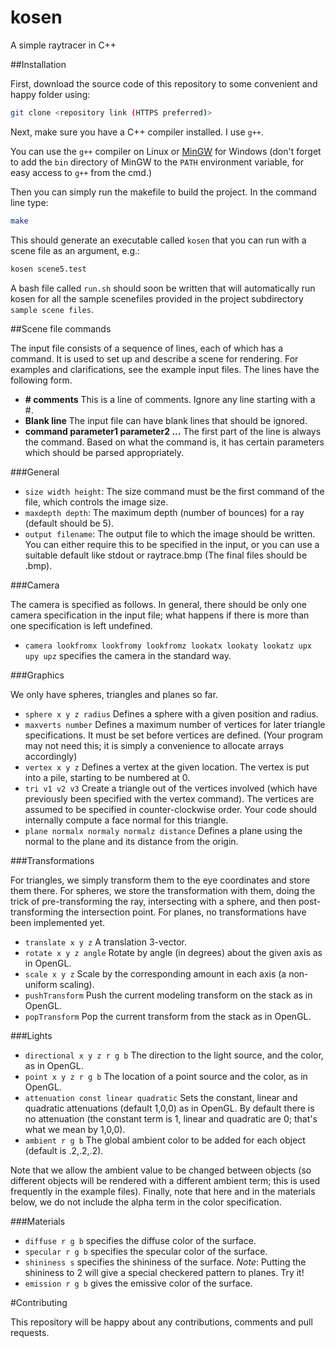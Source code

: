 # kosen
A simple raytracer in C++

##Installation

First, download the source code of this repository to some convenient and happy folder using:

```bash
git clone <repository link (HTTPS preferred)>
```

Next, make sure you have a C++ compiler installed. I use `g++`.

You can use the `g++` compiler on Linux or [MinGW](http://www.mingw.org/) for Windows
(don't forget to add the `bin` directory of MinGW to the `PATH` environment variable, for easy access to `g++` from the cmd.)

Then you can simply run the makefile to build the project. In the command line type:
```bash
make
```

This should generate an executable called `kosen` that you can run with a scene file as an argument, e.g.:
```bash
kosen scene5.test
```
A bash file called `run.sh` should soon be written that will automatically run kosen
for all the sample scenefiles provided in the project subdirectory `sample scene files`.

##Scene file commands

The input file consists of a sequence of lines, each of which has a command. It is used to set up and describe a scene for rendering.
For examples and clarifications, see the example input files. The lines have the following form.

* **# comments** This is a line of comments. Ignore any line starting with a #.
* **Blank line** The input file can have blank lines that should be ignored.
* **command parameter1 parameter2 ...** The first part of the line is always the command. Based on what the command is, it has certain parameters which should be parsed appropriately.

###General

* `size width height`: The size command must be the first command of the file, which controls the image size.
* `maxdepth depth`: The maximum depth (number of bounces) for a ray (default should be 5).
* `output filename`: The output file to which the image should be written. You can either require this to be specified in the input, or you can use a suitable default like stdout or raytrace.bmp (The final files should be .bmp).

###Camera

The camera is specified as follows. In general, there should be only one camera specification in the input file;
what happens if there is more than one specification is left undefined.

* `camera lookfromx lookfromy lookfromz lookatx lookaty lookatz upx upy upz` specifies the camera in the standard way.

###Graphics

We only have spheres, triangles and planes so far.


* `sphere x y z radius` Defines a sphere with a given position and radius.
* `maxverts number` Defines a maximum number of vertices for later triangle specifications. It must be set before vertices are defined. (Your program may not need this; it is simply a convenience to allocate arrays accordingly)
* `vertex x y z` Defines a vertex at the given location. The vertex is put into a pile, starting to be numbered at 0.
* `tri v1 v2 v3` Create a triangle out of the vertices involved (which have previously been specified with the vertex command). The vertices are assumed to be specified in counter-clockwise order. Your code should internally compute a face normal for this triangle.
* `plane normalx normaly normalz distance` Defines a plane using the normal to the plane and its distance from the origin.

###Transformations

For triangles, we simply transform them to the eye coordinates and store them there.
For spheres, we store the transformation with them, doing the trick of pre-transforming the ray,
intersecting with a sphere, and then post-transforming the intersection point.
For planes, no transformations have been implemented yet.

* `translate x y z` A translation 3-vector.
* `rotate x y z angle` Rotate by angle (in degrees) about the given axis as in OpenGL.
* `scale x y z` Scale by the corresponding amount in each axis (a non-uniform scaling).
* `pushTransform` Push the current modeling transform on the stack as in OpenGL.
* `popTransform` Pop the current transform from the stack as in OpenGL.

###Lights

* `directional x y z r g b` The direction to the light source, and the color, as in OpenGL.
* `point x y z r g b` The location of a point source and the color, as in OpenGL.
* `attenuation const linear quadratic` Sets the constant, linear and quadratic attenuations (default 1,0,0) as in OpenGL. By default there is no attenuation (the constant term is 1, linear and quadratic are 0; that's what we mean by 1,0,0).
* `ambient r g b` The global ambient color to be added for each object (default is .2,.2,.2).

Note that we allow the ambient value to be changed between objects (so different objects will be rendered with a different ambient term;
this is used frequently in the example files).
Finally, note that here and in the materials below, we do not include the alpha term in the color specification.

###Materials


* `diffuse r g b` specifies the diffuse color of the surface.
* `specular r g b` specifies the specular color of the surface.
* `shininess s` specifies the shininess of the surface. _Note_: Putting the shininess to 2 will give a special checkered pattern to planes. Try it!
* `emission r g b` gives the emissive color of the surface.

#Contributing

This repository will be happy about any contributions, comments and pull requests.
